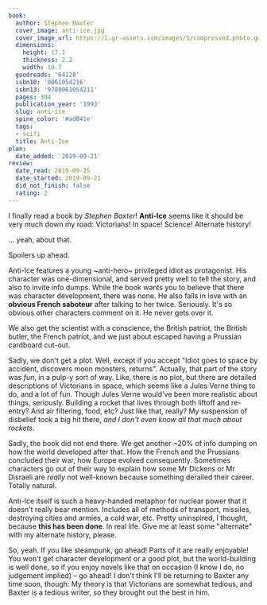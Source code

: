 ```yaml
---
book:
  author: Stephen Baxter
  cover_image: anti-ice.jpg
  cover_image_url: https://i.gr-assets.com/images/S/compressed.photo.goodreads.com/books/1170621179l/64128.jpg
  dimensions:
    height: 17.1
    thickness: 2.2
    width: 10.7
  goodreads: '64128'
  isbn10: '0061054216'
  isbn13: '9780061054211'
  pages: 304
  publication_year: '1993'
  slug: anti-ice
  spine_color: '#ad841e'
  tags:
  - scifi
  title: Anti-Ice
plan:
  date_added: '2019-09-21'
review:
  date_read: 2019-09-25
  date_started: 2019-09-21
  did_not_finish: false
  rating: 2
---
```


I finally read a book by *Stephen Baxter*! **Anti-Ice** seems like it should be very much down my road: Victorians! In space! Science! Alternate history!

… yeah, about that.

Spoilers up ahead.

Anti-Ice features a young ~anti-hero~ privileged idiot as protagonist. His character was one-dimensional, and served pretty well to tell the story, and also to invite info dumps. While the book wants you to believe that there was character development, there was none. He also falls in love with an **obvious French saboteur** after talking to her twice. Seriously. It's so obvious other characters comment on it. He never gets over it.

We also get the scientist with a conscience, the British patriot, the British butler, the French patriot, and we just about escaped having a Prussian cardboard cut-out.

Sadly, we don't get a plot. Well, except if you accept "Idiot goes to space by accident, discovers moon monsters, returns". Actually, that part of the story was *fun*, in a pulp-y sort of way. Like, there is no plot, but there are detailed descriptions of Victorians in space, which seems like a Jules Verne thing to do, and a lot of fun. Though Jules Verne would've been more realistic about things, seriously. Building a rocket that lives through both liftoff and re-entry? And air filtering, food, etc? Just like that, really? My suspension of disbelief took a big hit there, *and I don't even know all that much about rockets*.

Sadly, the book did not end there. We get another ~20% of info dumping on how the world developed after that. How the French and the Prussians concluded their war, how Europe evolved consequently. Sometimes characters go out of their way to explain how some Mr Dickens or Mr Disraeli are *really* not well-known because something derailed their career. Totally natural.

Anti-Ice itself is such a heavy-handed metaphor for nuclear power that it doesn't really bear mention. Includes all of methods of transport, missiles, destroying cities and armies, a cold war, etc. Pretty uninspired, I thought, because **this has been done**. In real life. Give me at least some "alternate" with my alternate history, please.

So, yeah. If you like steampunk, go ahead! Parts of it are really enjoyable! You won't get character development or a good plot, but the world-building is well done, so if you enjoy novels like that on occasion (I know I do, no judgement implied) – go ahead! I don't think I'll be returning to Baxter any time soon, though: My theory is that Victorians are somewhat tedious, and Baxter is a tedious writer, so they brought out the best in him.
